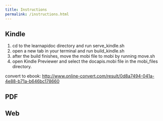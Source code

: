 ```yaml
---
title: Instructions
permalink: /instructions.html
---
```


## Kindle

1. cd to the learnapidoc directory and run serve_kindle.sh
2. open a new tab in your terminal and run build_kindle.sh
3. after the build finishes, move the mobi file to mobi by running move.sh
4. open Kindle Previewer and select the docapis.mobi file in the mobi_files directory.

convert to ebook: http://www.online-convert.com/result/0d8a7494-041a-4e88-b71a-b646bc178660


## PDF


## Web
